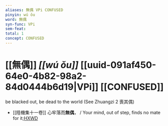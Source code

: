 ```yaml
---
aliases: 無偶 VPi CONFUSED
pinyin: wú ǒu
word: 無偶
syn-func: VPi
sem-feat: 
total: 1
concept: CONFUSED 
---
```

# [[無偶]] *[[wú ǒu]]*  [[uuid-091af450-64e0-4b82-98a2-84d0444b6d19|VPi]] [[CONFUSED]]
be blacked out, be dead to the world (See Zhuangzi 2 喪其偶)
 - [[陸機集十一卷]] 心牢落而**無偶**， / Your mind, out of step, finds no mate for it;[HXWD](https://hxwd.org/textview.html?location=CH2b1575_CHANT_001-11a.8)